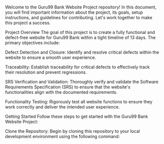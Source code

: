 Welcome to the Guru99 Bank Website Project repository! In this document, you will find important information about the project, its goals, setup instructions, and guidelines for contributing. Let's work together to make this project a success.

Project Overview
The goal of this project is to create a fully functional and defect-free website for Guru99 Bank within a tight timeline of 13 days. The primary objectives include:

Defect Detection and Closure: Identify and resolve critical defects within the website to ensure a smooth user experience.

Traceability: Establish traceability for critical defects to effectively track their resolution and prevent regressions.

SRS Verification and Validation: Thoroughly verify and validate the Software Requirements Specification (SRS) to ensure that the website's functionalities align with the documented requirements.

Functionality Testing: Rigorously test all website functions to ensure they work correctly and deliver the intended user experience.

Getting Started
Follow these steps to get started with the Guru99 Bank Website Project:

Clone the Repository: Begin by cloning this repository to your local development environment using the following command:
